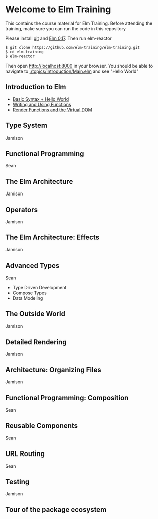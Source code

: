 # Welcome to Elm Training
This contains the course material for Elm Training. Before attending the training, make sure you can run the code in this repository

Please install [git](https://git-scm.com/downloads) and [Elm 0.17](http://elm-lang.org/install). Then run elm-reactor

    $ git clone https://github.com/elm-training/elm-training.git
    $ cd elm-training
    $ elm-reactor

Then open [http://localhost:8000](http://localhost:8000) in your browser. You should be able to navigate to [./topics/introduction/Main.elm](http://localhost:8000/topics/introduction/Main.elm) and see "Hello World"

Introduction to Elm
-------------------
- [Basic Syntax + Hello World](./topics/introduction/Main.elm)
- [Writing and Using Functions](./topics/functions/Main.elm)
- [Render Functions and the Virtual DOM](./topics/render_dom/Main.elm)

Type System
-----------
Jamison

Functional Programming
---------------------
Sean

The Elm Architecture
--------------------
Jamison

Operators
---------
Jamison

The Elm Architecture: Effects
-----------------------------
Jamison

Advanced Types
-----------------------------
Sean
- Type Driven Development
- Compose Types
- Data Modeling

The Outside World
-----------------
Jamison

Detailed Rendering
------------------
Jamison

Architecture: Organizing Files
------------------------------
Jamison

Functional Programming: Composition
-----------------------------------
Sean

Reusable Components
-------------------
Sean

URL Routing
-----------
Sean

Testing
-------
Jamison

Tour of the package ecosystem
-----------------------------
